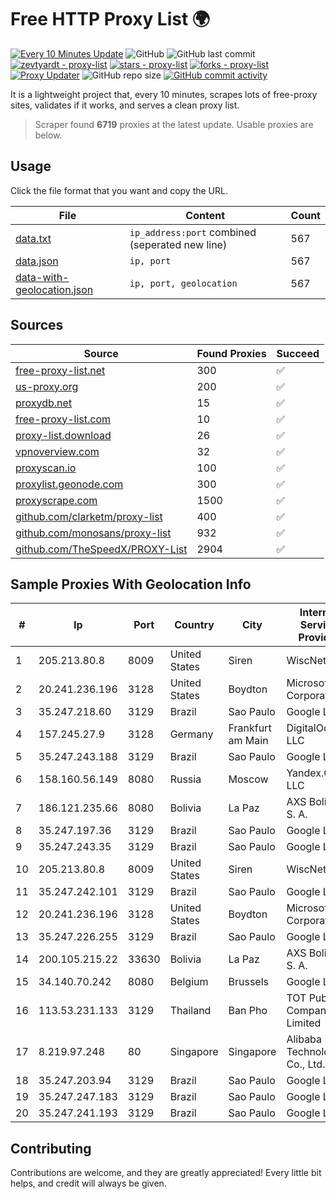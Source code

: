 
# Free HTTP Proxy List 🌍

[![Every 10 Minutes Update](https://github.com/mertguvencli/http-proxy-list/actions/workflows/main.yml/badge.svg?branch=main)](https://github.com/mertguvencli/http-proxy-list/actions/workflows/main.yml)
![GitHub](https://img.shields.io/github/license/mertguvencli/http-proxy-list)
![GitHub last commit](https://img.shields.io/github/last-commit/mertguvencli/http-proxy-list)
[![zevtyardt - proxy-list](https://img.shields.io/static/v1?label=zevtyardt&message=proxy-list&color=blue&logo=github)](https://github.com/zevtyardt/proxy-list "Go to GitHub repo")
[![stars - proxy-list](https://img.shields.io/github/stars/zevtyardt/proxy-list?style=social)](https://github.com/zevtyardt/proxy-list)
[![forks - proxy-list](https://img.shields.io/github/forks/zevtyardt/proxy-list?style=social)](https://github.com/zevtyardt/proxy-list)
[![Proxy Updater](https://github.com/zevtyardt/proxy-list/workflows/Proxy%20Updater/badge.svg)](https://github.com/zevtyardt/proxy-list/actions?query=workflow:"Proxy+Updater")
![GitHub repo size](https://img.shields.io/github/repo-size/zevtyardt/proxy-list)
[![GitHub commit activity](https://img.shields.io/github/commit-activity/m/zevtyardt/proxy-list?logo=commits)](https://github.com/zevtyardt/proxy-list/commits/main)

It is a lightweight project that, every 10 minutes, scrapes lots of free-proxy sites, validates if it works, and serves a clean proxy list.

> Scraper found **6719** proxies at the latest update. Usable proxies are below.

## Usage

Click the file format that you want and copy the URL.

|File|Content|Count|
|----|-------|-----|
|[data.txt](https://raw.githubusercontent.com/mertguvencli/http-proxy-list/main/proxy-list/data.txt)|`ip_address:port` combined (seperated new line)|567|
|[data.json](https://raw.githubusercontent.com/mertguvencli/http-proxy-list/main/proxy-list/data.json)|`ip, port`|567|
|[data-with-geolocation.json](https://raw.githubusercontent.com/mertguvencli/http-proxy-list/main/proxy-list/data-with-geolocation.json)|`ip, port, geolocation`|567|

## Sources

|Source|Found Proxies|Succeed|
|------|-------------|-------|
|[free-proxy-list.net](https://free-proxy-list.net)|300|✅|
|[us-proxy.org](https://www.us-proxy.org)|200|✅|
|[proxydb.net](http://proxydb.net)|15|✅|
|[free-proxy-list.com](https://free-proxy-list.com/?page=&port=&type%5B%5D=http&type%5B%5D=https&up_time=0&search=Search)|10|✅|
|[proxy-list.download](https://www.proxy-list.download/HTTP)|26|✅|
|[vpnoverview.com](https://vpnoverview.com/privacy/anonymous-browsing/free-proxy-servers)|32|✅|
|[proxyscan.io](https://www.proxyscan.io)|100|✅|
|[proxylist.geonode.com](https://proxylist.geonode.com/api/proxy-list?limit=300&page=1&sort_by=lastChecked&sort_type=desc&protocols=http,https)|300|✅|
|[proxyscrape.com](https://api.proxyscrape.com/v2/?request=displayproxies&protocol=http&timeout=10000&country=all&ssl=all&anonymity=all)|1500|✅|
|[github.com/clarketm/proxy-list](https://raw.githubusercontent.com/clarketm/proxy-list/master/proxy-list-raw.txt)|400|✅|
|[github.com/monosans/proxy-list](https://raw.githubusercontent.com/monosans/proxy-list/main/proxies/http.txt)|932|✅|
|[github.com/TheSpeedX/PROXY-List](https://raw.githubusercontent.com/TheSpeedX/PROXY-List/master/http.txt)|2904|✅|


## Sample Proxies With Geolocation Info

|#|Ip|Port|Country|City|Internet Service Provider|
|-|--|----|-------|----|-------------------------|
|1|205.213.80.8|8009|United States|Siren|WiscNet|
|2|20.241.236.196|3128|United States|Boydton|Microsoft Corporation|
|3|35.247.218.60|3129|Brazil|Sao Paulo|Google LLC|
|4|157.245.27.9|3128|Germany|Frankfurt am Main|DigitalOcean, LLC|
|5|35.247.243.188|3129|Brazil|Sao Paulo|Google LLC|
|6|158.160.56.149|8080|Russia|Moscow|Yandex.Cloud LLC|
|7|186.121.235.66|8080|Bolivia|La Paz|AXS Bolivia S. A.|
|8|35.247.197.36|3129|Brazil|Sao Paulo|Google LLC|
|9|35.247.243.35|3129|Brazil|Sao Paulo|Google LLC|
|10|205.213.80.8|8009|United States|Siren|WiscNet|
|11|35.247.242.101|3129|Brazil|Sao Paulo|Google LLC|
|12|20.241.236.196|3128|United States|Boydton|Microsoft Corporation|
|13|35.247.226.255|3129|Brazil|Sao Paulo|Google LLC|
|14|200.105.215.22|33630|Bolivia|La Paz|AXS Bolivia S. A.|
|15|34.140.70.242|8080|Belgium|Brussels|Google LLC|
|16|113.53.231.133|3129|Thailand|Ban Pho|TOT Public Company Limited|
|17|8.219.97.248|80|Singapore|Singapore|Alibaba (US) Technology Co., Ltd.|
|18|35.247.203.94|3129|Brazil|Sao Paulo|Google LLC|
|19|35.247.247.183|3129|Brazil|Sao Paulo|Google LLC|
|20|35.247.241.193|3129|Brazil|Sao Paulo|Google LLC|



## Contributing

Contributions are welcome, and they are greatly appreciated! Every
little bit helps, and credit will always be given.

